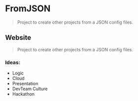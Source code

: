 # FromJSON

> Project to create other projects from a JSON config files.

## Website

> Project to create other projects from a JSON config files.

### Ideas:

- Logic
- Cloud
- Presentation
- DevTeam Culture
- Hackathon
